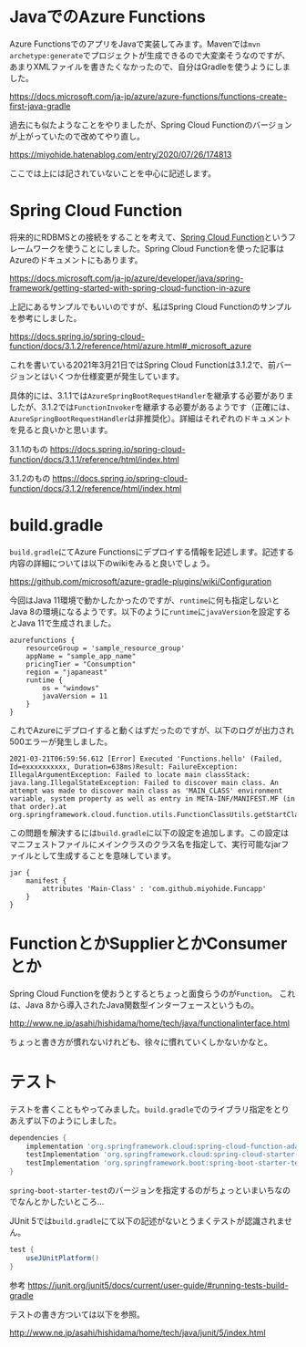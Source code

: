 # JavaでのAzure Functions

Azure FunctionsでのアプリをJavaで実装してみます。Mavenでは`mvn archetype:generate`でプロジェクトが生成できるので大変楽そうなのですが、あまりXMLファイルを書きたくなかったので、自分はGradleを使うようにしました。

https://docs.microsoft.com/ja-jp/azure/azure-functions/functions-create-first-java-gradle

過去にも似たようなことをやりましたが、Spring Cloud Functionのバージョンが上がっていたので改めてやり直し。

https://miyohide.hatenablog.com/entry/2020/07/26/174813

ここでは上には記されていないことを中心に記述します。

# Spring Cloud Function

将来的にRDBMSとの接続をすることを考えて、[Spring Cloud Function](https://spring.io/projects/spring-cloud-function)というフレームワークを使うことにしました。Spring Cloud Functionを使った記事はAzureのドキュメントにもあります。

https://docs.microsoft.com/ja-jp/azure/developer/java/spring-framework/getting-started-with-spring-cloud-function-in-azure

上記にあるサンプルでもいいのですが、私はSpring Cloud Functionのサンプルを参考にしました。

https://docs.spring.io/spring-cloud-function/docs/3.1.2/reference/html/azure.html#_microsoft_azure

これを書いている2021年3月21日ではSpring Cloud Functionは3.1.2で、前バージョンとはいくつか仕様変更が発生しています。

具体的には、3.1.1では`AzureSpringBootRequestHandler`を継承する必要がありましたが、3.1.2では`FunctionInvoker`を継承する必要があるようです（正確には、`AzureSpringBootRequestHandler`は非推奨化）。詳細はそれぞれのドキュメントを見ると良いかと思います。

3.1.1のもの
https://docs.spring.io/spring-cloud-function/docs/3.1.1/reference/html/index.html

3.1.2のもの
https://docs.spring.io/spring-cloud-function/docs/3.1.2/reference/html/index.html

# build.gradle

`build.gradle`にてAzure Functionsにデプロイする情報を記述します。記述する内容の詳細については以下のwikiをみると良いでしょう。

https://github.com/microsoft/azure-gradle-plugins/wiki/Configuration

今回はJava 11環境で動かしたかったのですが、`runtime`に何も指定しないとJava 8の環境になるようです。以下のように`runtime`に`javaVersion`を設定するとJava 11で生成されました。

```
azurefunctions {
    resourceGroup = 'sample_resource_group'
    appName = "sample_app_name"
    pricingTier = "Consumption"
    region = "japaneast"
    runtime {
        os = "windows"
        javaVersion = 11
    }
}
```

これでAzureにデプロイすると動くはずだったのですが、以下のログが出力され500エラーが発生しました。

```
2021-03-21T06:59:56.612 [Error] Executed 'Functions.hello' (Failed, Id=exxxxxxxxxx, Duration=638ms)Result: FailureException: IllegalArgumentException: Failed to locate main classStack: java.lang.IllegalStateException: Failed to discover main class. An attempt was made to discover main class as 'MAIN_CLASS' environment variable, system property as well as entry in META-INF/MANIFEST.MF (in that order).at org.springframework.cloud.function.utils.FunctionClassUtils.getStartClass(FunctionClassUtils.java:83)
```

この問題を解決するには`build.gradle`に以下の設定を追加します。この設定はマニフェストファイルにメインクラスのクラス名を指定して、実行可能なjarファイルとして生成することを意味しています。

```
jar {
    manifest {
        attributes 'Main-Class' : 'com.github.miyohide.Funcapp'
    }
}
```

# FunctionとかSupplierとかConsumerとか

Spring Cloud Functionを使おうとするとちょっと面食らうのが`Function`。
これは、Java 8から導入されたJava関数型インターフェースというもの。

http://www.ne.jp/asahi/hishidama/home/tech/java/functionalinterface.html

ちょっと書き方が慣れないけれども、徐々に慣れていくしかないかなと。

# テスト

テストを書くこともやってみました。`build.gradle`でのライブラリ指定をとりあえず以下のようにしました。

```groovy
dependencies {
    implementation 'org.springframework.cloud:spring-cloud-function-adapter-azure:3.1.2'
    testImplementation 'org.springframework.cloud:spring-cloud-starter-function-web:3.1.2'
    testImplementation 'org.springframework.boot:spring-boot-starter-test:2.4.3'
}
```

`spring-boot-starter-test`のバージョンを指定するのがちょっといまいちなのでなんとかしたいところ...

JUnit 5では`build.gradle`にて以下の記述がないとうまくテストが認識されません。

```groovy
test {
    useJUnitPlatform()
}
```

参考
https://junit.org/junit5/docs/current/user-guide/#running-tests-build-gradle

テストの書き方ついては以下を参照。

http://www.ne.jp/asahi/hishidama/home/tech/java/junit/5/index.html
